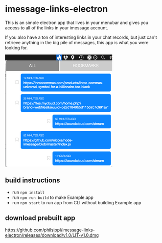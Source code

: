 # imessage-links-electron

This is an simple electron app that lives in your menubar and gives you access to all of the links in your imessage account.

If you also have a ton of interesting links in your chat records, but just can't retrieve anything in the big pile of messages, this app is what you were looking for.

![screenshot](https://github.com/philsippl/imessage-links-electron/raw/master/lit-screenshot.png)

## build instructions

- run `npm install`
- run `npm run build` to make Example.app
- run `npm start` to run app from CLI without building Example.app

## download prebuilt app

https://github.com/philsippl/imessage-links-electron/releases/download/v1.0/LIT-v1.0.dmg
